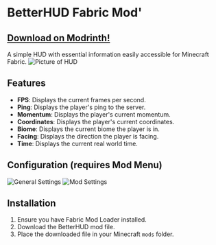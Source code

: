 # BetterHUD Fabric Mod'
## [Download on Modrinth!](https://modrinth.com/mod/betterhudfabric)
A simple HUD with essential information easily accessible for Minecraft Fabric. 
![Picture of HUD](https://cdn.modrinth.com/data/cached_images/4dd33c9ed510e100af5cc442eb93092624856ba5.png)

## Features

- **FPS**: Displays the current frames per second.
- **Ping**: Displays the player's ping to the server.
- **Momentum**: Displays the player's current momentum.
- **Coordinates**: Displays the player's current coordinates.
- **Biome**: Displays the current biome the player is in.
- **Facing**: Displays the direction the player is facing.
- **Time**: Displays the current real world time.

## Configuration (requires Mod Menu)
![General Settings](https://cdn.modrinth.com/data/cached_images/9c3ed350ef0c2206a7439d1e1c15b708aa22a332.png)
![Mod Settings](https://cdn.modrinth.com/data/cached_images/f89e15c258a5a24cfda8fe9398406a7ce16edbcc.png)
## Installation

1. Ensure you have Fabric Mod Loader installed.
2. Download the BetterHUD mod file.
3. Place the downloaded file in your Minecraft `mods` folder.
